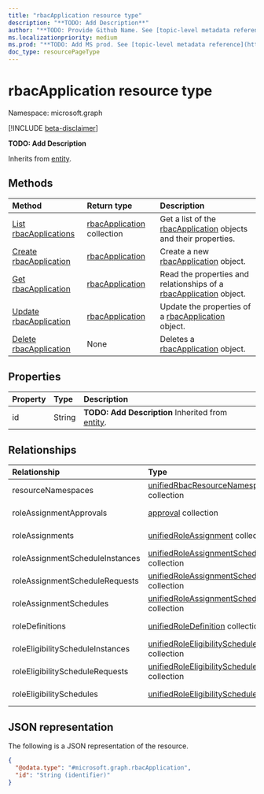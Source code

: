 ```yaml
---
title: "rbacApplication resource type"
description: "**TODO: Add Description**"
author: "**TODO: Provide Github Name. See [topic-level metadata reference](https://msgo.azurewebsites.net/add/document/guidelines/metadata.html#topic-level-metadata)**"
ms.localizationpriority: medium
ms.prod: "**TODO: Add MS prod. See [topic-level metadata reference](https://msgo.azurewebsites.net/add/document/guidelines/metadata.html#topic-level-metadata)**"
doc_type: resourcePageType
---
```


# rbacApplication resource type

Namespace: microsoft.graph

[!INCLUDE [beta-disclaimer](../../includes/beta-disclaimer.md)]

**TODO: Add Description**


Inherits from [entity](../resources/entity.md).

## Methods
|Method|Return type|Description|
|:---|:---|:---|
|[List rbacApplications](../api/rbacapplication-list.md)|[rbacApplication](../resources/rbacapplication.md) collection|Get a list of the [rbacApplication](../resources/rbacapplication.md) objects and their properties.|
|[Create rbacApplication](../api/rolemanagement-post-directory.md)|[rbacApplication](../resources/rbacapplication.md)|Create a new [rbacApplication](../resources/rbacapplication.md) object.|
|[Get rbacApplication](../api/rbacapplication-get.md)|[rbacApplication](../resources/rbacapplication.md)|Read the properties and relationships of a [rbacApplication](../resources/rbacapplication.md) object.|
|[Update rbacApplication](../api/rbacapplication-update.md)|[rbacApplication](../resources/rbacapplication.md)|Update the properties of a [rbacApplication](../resources/rbacapplication.md) object.|
|[Delete rbacApplication](../api/rbacapplication-delete.md)|None|Deletes a [rbacApplication](../resources/rbacapplication.md) object.|

## Properties
|Property|Type|Description|
|:---|:---|:---|
|id|String|**TODO: Add Description** Inherited from [entity](../resources/entity.md).|

## Relationships
|Relationship|Type|Description|
|:---|:---|:---|
|resourceNamespaces|[unifiedRbacResourceNamespace](../resources/unifiedrbacresourcenamespace.md) collection|**TODO: Add Description**|
|roleAssignmentApprovals|[approval](../resources/approval.md) collection|**TODO: Add Description**|
|roleAssignments|[unifiedRoleAssignment](../resources/unifiedroleassignment.md) collection|**TODO: Add Description**|
|roleAssignmentScheduleInstances|[unifiedRoleAssignmentScheduleInstance](../resources/unifiedroleassignmentscheduleinstance.md) collection|**TODO: Add Description**|
|roleAssignmentScheduleRequests|[unifiedRoleAssignmentScheduleRequest](../resources/unifiedroleassignmentschedulerequest.md) collection|**TODO: Add Description**|
|roleAssignmentSchedules|[unifiedRoleAssignmentSchedule](../resources/unifiedroleassignmentschedule.md) collection|**TODO: Add Description**|
|roleDefinitions|[unifiedRoleDefinition](../resources/unifiedroledefinition.md) collection|**TODO: Add Description**|
|roleEligibilityScheduleInstances|[unifiedRoleEligibilityScheduleInstance](../resources/unifiedroleeligibilityscheduleinstance.md) collection|**TODO: Add Description**|
|roleEligibilityScheduleRequests|[unifiedRoleEligibilityScheduleRequest](../resources/unifiedroleeligibilityschedulerequest.md) collection|**TODO: Add Description**|
|roleEligibilitySchedules|[unifiedRoleEligibilitySchedule](../resources/unifiedroleeligibilityschedule.md) collection|**TODO: Add Description**|

## JSON representation
The following is a JSON representation of the resource.
<!-- {
  "blockType": "resource",
  "keyProperty": "id",
  "@odata.type": "microsoft.graph.rbacApplication",
  "baseType": "microsoft.graph.entity",
  "openType": false
}
-->
``` json
{
  "@odata.type": "#microsoft.graph.rbacApplication",
  "id": "String (identifier)"
}
```

